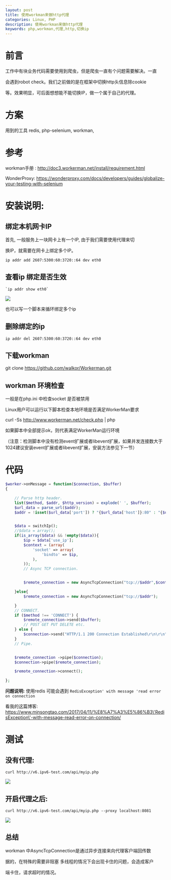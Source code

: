 ```yaml
---
layout: post
title: 使用workman来做http代理
categories: Linux, PHP
description: 使用workman来做http代理
keywords: php,workman,代理,http,切换ip 
---
```


# 前言

工作中有块业务代码需要使用到爬虫，但是爬虫一直有个问题需要解决。一直

会遇到robot check。我们之前做的是在框架中切换http头信息除cookie 

等。效果明显，可后面想想能不能切换IP，做一个属于自己的代理。

# 方案

 用到的工具  redis, php-selenium, workman, 
 
# 参考

workman手册 : http://doc3.workerman.net/install/requirement.html

WonderProxy: https://wonderproxy.com/docs/developers/guides/globalize-your-testing-with-selenium

# 安装说明:

## 绑定本机网卡IP
  
  首先, 一般服务上一块网卡上有一个IP, 由于我们需要使用代理来切
  
  换IP，就需要在网卡上绑定多个IP。
  
  `ip addr add 2607:5300:60:3720::64 dev eth0`
  
## 查看ip 绑定是否生效

	`ip addr show eth0`
    
![](http://onbsquc8n.bkt.clouddn.com/QQ%E6%88%AA%E5%9B%BE20170426145924.bmp)
  
  也可以写一个脚本来循环绑定多个ip

## 删除绑定的ip 
  
   `ip addr del 2607:5300:60:3720::64 dev eth0`
  
  
## 下载workman 

git clone https://github.com/walkor/Workerman.git

## workman 环境检查

一般是在php.ini 中检查socket 是否被禁用

Linux用户可以运行以下脚本检查本地环境是否满足WorkerMan要求

curl -Ss http://www.workerman.net/check.php | php

如果脚本中全部提示ok，则代表满足WorkerMan运行环境

（注意：检测脚本中没有检测event扩展或者libevent扩展，如果并发连接数大于1024建议安装event扩展或者libevent扩展，安装方法参见下一节）


# 代码

```php
$worker->onMessage = function($connection, $buffer)
{

    // Parse http header.
    list($method, $addr, $http_version) = explode(' ', $buffer);
    $url_data = parse_url($addr);
    $addr = !isset($url_data['port']) ? "{$url_data['host']}:80" : "{$url_data['host']}:{$url_data['port']}";


    $data = switchIp();
    //$data = array();
    if(is_array($data) && !empty($data)){
        $ip = $data['use_ip'];
        $context = (array(
            'socket' => array(
                'bindto' => $ip,
            ),
        ));
        // Async TCP connection.


        $remote_connection = new AsyncTcpConnection("tcp://$addr",$context);

    }else{
        $remote_connection = new AsyncTcpConnection("tcp://$addr");

    }
    // CONNECT.
    if ($method !== 'CONNECT') {
        $remote_connection->send($buffer);
        // POST GET PUT DELETE etc.
    } else {
        $connection->send("HTTP/1.1 200 Connection Established\r\n\r\n");
    }
    // Pipe.


    $remote_connection ->pipe($connection);
    $connection->pipe($remote_connection);

    $remote_connection->connect();

};

```
**问题说明:** 使用redis 可能会遇到 `RedisException' with message 'read error on connection`

看我的这篇博客: https://www.minsongtao.com/2017/04/11/%E8%A7%A3%E5%86%B3\'RedisException\'-with-message-read-error-on-connection/

# 测试

## 没有代理:

`curl http://v6.ipv6-test.com/api/myip.php`

![](http://onbsquc8n.bkt.clouddn.com/meiyoudaili.bmp)

## 开启代理之后:

`curl http://v6.ipv6-test.com/api/myip.php --proxy localhost:8081`

![](http://onbsquc8n.bkt.clouddn.com/%E5%BC%80%E5%90%AF%E4%BB%A3%E7%90%86.bmp)

## 总结 

workman 中AsyncTcpConnection是通过异步连接来向代理客户端回传数

据的，在特殊的需要非阻塞 多线程的情况下会出现卡住的问题，会造成客户

端卡住，请求超时的情况。






